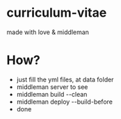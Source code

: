 curriculum-vitae
================

made with love & middleman

# How?

- just fill the yml files, at data folder
- middleman server to see
- middleman build --clean
- middleman deploy --build-before
- done
